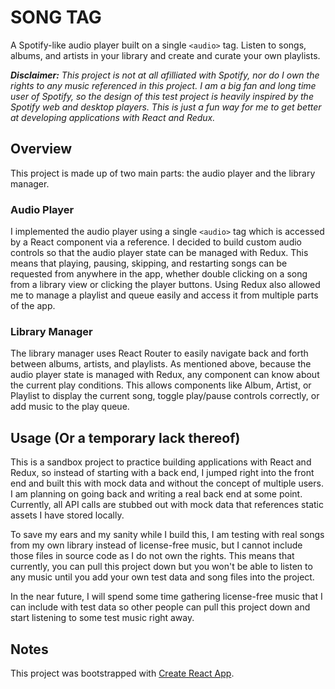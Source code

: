# SONG TAG

A Spotify-like audio player built on a single `<audio>` tag. Listen to songs, albums, and artists in your library and create and curate your own playlists.

***Disclaimer:** This project is not at all afilliated with Spotify, nor do I own the rights to any music referenced in this project. I am a big fan and long time user of Spotify, so the design of this test project is heavily inspired by the Spotify web and desktop players. This is just a fun way for me to get better at developing applications with React and Redux.*

## Overview

This project is made up of two main parts: the audio player and the library manager.

### Audio Player
I implemented the audio player using a single `<audio>` tag which is accessed by a React component via a reference. I decided to build custom audio controls so that the audio player state can be managed with Redux. This means that playing, pausing, skipping, and restarting songs can be requested from anywhere in the app, whether double clicking on a song from a library view or clicking the player buttons. Using Redux also allowed me to manage a playlist and queue easily and access it from multiple parts of the app.

### Library Manager
The library manager uses React Router to easily navigate back and forth between albums, artists, and playlists. As mentioned above, because the audio player state is managed with Redux, any component can know about the current play conditions. This allows components like Album, Artist, or Playlist to display the current song, toggle play/pause controls correctly, or add music to the play queue.

## Usage (Or a temporary lack thereof)

This is a sandbox project to practice building applications with React and Redux, so instead of starting with a back end, I jumped right into the front end and built this with mock data and without the concept of multiple users. I am planning on going back and writing a real back end at some point. Currently, all API calls are stubbed out with mock data that references static assets I have stored locally.

To save my ears and my sanity while I build this, I am testing with real songs from my own library instead of license-free music, but I cannot include those files in source code as I do not own the rights. This means that currently, you can pull this project down but you won't be able to listen to any music until you add your own test data and song files into the project.

In the near future, I will spend some time gathering license-free music that I can include with test data so other people can pull this project down and start listening to some test music right away.

## Notes

This project was bootstrapped with [Create React App](https://github.com/facebook/create-react-app).
